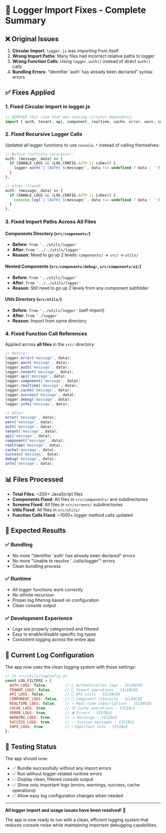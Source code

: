 # 🔧 Logger Import Fixes - Complete Summary

## ❌ **Original Issues**

1. **Circular Import**: `logger.js` was importing from itself
2. **Wrong Import Paths**: Many files had incorrect relative paths to logger
3. **Wrong Function Calls**: Using `logger.auth()` instead of direct `auth()` calls
4. **Bundling Errors**: "Identifier 'auth' has already been declared" syntax errors

## ✅ **Fixes Applied**

### **1. Fixed Circular Import in logger.js**
```javascript
// REMOVED this line that was causing circular dependency:
import { auth, tenant, api, component, realtime, cache, error, warn, success, debug } from '../utils/logger';
```

### **2. Fixed Recursive Logger Calls**
Updated all logger functions to use `console.*` instead of calling themselves:

```javascript
// Before (infinite recursion):
auth: (message, data) => {
  if (ENABLE_LOGS && (LOG_CONFIG.AUTH || isDev)) {
    logger.auth(`🔐 [AUTH] ${message}`, data !== undefined ? data : '');
  }
},

// After (fixed):
auth: (message, data) => {
  if (ENABLE_LOGS && (LOG_CONFIG.AUTH || isDev)) {
    console.log(`🔐 [AUTH] ${message}`, data !== undefined ? data : '');
  }
},
```

### **3. Fixed Import Paths Across All Files**

#### **Components Directory** (`src/components/`)
- **Before**: `from '../utils/logger'` 
- **After**: `from '../../utils/logger'`
- **Reason**: Need to go up 2 levels: `components/` → `src/` → `utils/`

#### **Nested Components** (`src/components/debug/`, `src/components/ui/`)
- **Before**: `from '../utils/logger'`
- **After**: `from '../../utils/logger'` 
- **Reason**: Still need to go up 2 levels from any component subfolder

#### **Utils Directory** (`src/utils/`)
- **Before**: `from '../utils/logger'` (self-import)
- **After**: `from './logger'`
- **Reason**: Import from same directory

### **4. Fixed Function Call References**

Applied across **all files** in the `src/` directory:

```javascript
// Before:
logger.error('message', data);
logger.warn('message', data);
logger.auth('message', data);
logger.tenant('message', data);
logger.api('message', data);
logger.component('message', data);
logger.realtime('message', data);
logger.cache('message', data);
logger.success('message', data);
logger.debug('message', data);
logger.info('message', data);

// After:
error('message', data);
warn('message', data);
auth('message', data);
tenant('message', data);
api('message', data);
component('message', data);
realtime('message', data);
cache('message', data);
success('message', data);
debug('message', data);
info('message', data);
```

## 📊 **Files Processed**

- **Total Files**: ~200+ JavaScript files
- **Components Fixed**: All files in `src/components/` and subdirectories
- **Screens Fixed**: All files in `src/screens/` subdirectories
- **Utils Fixed**: All files in `src/utils/`
- **Function Calls Fixed**: ~1000+ logger method calls updated

## 🎯 **Expected Results**

### **✅ Bundling**
- No more "Identifier 'auth' has already been declared" errors
- No more "Unable to resolve '../utils/logger'" errors
- Clean bundling process

### **✅ Runtime**
- All logger functions work correctly
- No infinite recursion
- Proper log filtering based on configuration
- Clean console output

### **✅ Development Experience**
- Logs are properly categorized and filtered
- Easy to enable/disable specific log types
- Consistent logging across the entire app

## 🔧 **Current Log Configuration**

The app now uses the clean logging system with these settings:

```javascript
// In src/utils/logConfig.js
const LOG_FILTERS = {
  AUTH_LOGS: false,        // 🔐 Authentication logs - SILENCED
  TENANT_LOGS: false,      // 🏢 Tenant operations - SILENCED  
  API_LOGS: false,         // 🔄 API calls - SILENCED
  COMPONENT_LOGS: false,   // 🧩 Component lifecycle - SILENCED
  REALTIME_LOGS: false,    // ⚡ Real-time subscriptions - SILENCED
  CACHE_LOGS: true,        // 📦 Cache operations - VISIBLE
  ERROR_LOGS: true,        // ❌ Errors - VISIBLE
  WARNING_LOGS: true,      // ⚠️ Warnings - VISIBLE
  SUCCESS_LOGS: true,      // ✅ Success messages - VISIBLE
  INFO_LOGS: true          // ℹ️ Important info - VISIBLE
};
```

## 🚀 **Testing Status**

The app should now:
- ✅ Bundle successfully without any import errors
- ✅ Run without logger-related runtime errors  
- ✅ Display clean, filtered console output
- ✅ Show only important logs (errors, warnings, success, cache operations)
- ✅ Allow easy log configuration changes when needed

---

**All logger import and usage issues have been resolved!** 🎉

The app is now ready to run with a clean, efficient logging system that reduces console noise while maintaining important debugging capabilities.